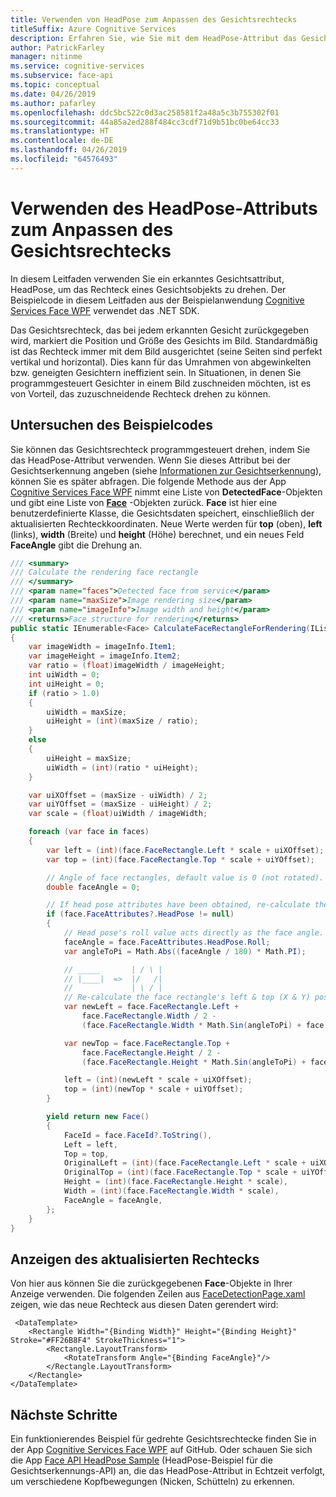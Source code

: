 ```yaml
---
title: Verwenden von HeadPose zum Anpassen des Gesichtsrechtecks
titleSuffix: Azure Cognitive Services
description: Erfahren Sie, wie Sie mit dem HeadPose-Attribut das Gesichtsrechteck automatisch drehen können.
author: PatrickFarley
manager: nitinme
ms.service: cognitive-services
ms.subservice: face-api
ms.topic: conceptual
ms.date: 04/26/2019
ms.author: pafarley
ms.openlocfilehash: ddc5bc522c0d3ac258581f2a48a5c3b755302f01
ms.sourcegitcommit: 44a85a2ed288f484cc3cdf71d9b51bc0be64cc33
ms.translationtype: HT
ms.contentlocale: de-DE
ms.lasthandoff: 04/26/2019
ms.locfileid: "64576493"
---
```

# <a name="use-the-headpose-attribute-to-adjust-the-face-rectangle"></a>Verwenden des HeadPose-Attributs zum Anpassen des Gesichtsrechtecks

In diesem Leitfaden verwenden Sie ein erkanntes Gesichtsattribut, HeadPose, um das Rechteck eines Gesichtsobjekts zu drehen. Der Beispielcode in diesem Leitfaden aus der Beispielanwendung [Cognitive Services Face WPF](https://github.com/Azure-Samples/cognitive-services-dotnet-sdk-samples/tree/master/app-samples/Cognitive-Services-Face-WPF) verwendet das .NET SDK.

Das Gesichtsrechteck, das bei jedem erkannten Gesicht zurückgegeben wird, markiert die Position und Größe des Gesichts im Bild. Standardmäßig ist das Rechteck immer mit dem Bild ausgerichtet (seine Seiten sind perfekt vertikal und horizontal). Dies kann für das Umrahmen von abgewinkelten bzw. geneigten Gesichtern ineffizient sein. In Situationen, in denen Sie programmgesteuert Gesichter in einem Bild zuschneiden möchten, ist es von Vorteil, das zuzuschneidende Rechteck drehen zu können.

## <a name="explore-the-sample-code"></a>Untersuchen des Beispielcodes

Sie können das Gesichtsrechteck programmgesteuert drehen, indem Sie das HeadPose-Attribut verwenden. Wenn Sie dieses Attribut bei der Gesichtserkennung angeben (siehe [Informationen zur Gesichtserkennung](HowtoDetectFacesinImage.md)), können Sie es später abfragen. Die folgende Methode aus der App [Cognitive Services Face WPF](https://github.com/Azure-Samples/cognitive-services-dotnet-sdk-samples/tree/master/app-samples/Cognitive-Services-Face-WPF) nimmt eine Liste von **DetectedFace**-Objekten und gibt eine Liste von **[Face](https://github.com/Azure-Samples/cognitive-services-dotnet-sdk-samples/blob/master/app-samples/Cognitive-Services-Face-WPF/Sample-WPF/Controls/Face.cs)** -Objekten zurück. **Face** ist hier eine benutzerdefinierte Klasse, die Gesichtsdaten speichert, einschließlich der aktualisierten Rechteckkoordinaten. Neue Werte werden für **top** (oben), **left** (links), **width** (Breite) und **height** (Höhe) berechnet, und ein neues Feld **FaceAngle** gibt die Drehung an.

```csharp
/// <summary>
/// Calculate the rendering face rectangle
/// </summary>
/// <param name="faces">Detected face from service</param>
/// <param name="maxSize">Image rendering size</param>
/// <param name="imageInfo">Image width and height</param>
/// <returns>Face structure for rendering</returns>
public static IEnumerable<Face> CalculateFaceRectangleForRendering(IList<DetectedFace> faces, int maxSize, Tuple<int, int> imageInfo)
{
    var imageWidth = imageInfo.Item1;
    var imageHeight = imageInfo.Item2;
    var ratio = (float)imageWidth / imageHeight;
    int uiWidth = 0;
    int uiHeight = 0;
    if (ratio > 1.0)
    {
        uiWidth = maxSize;
        uiHeight = (int)(maxSize / ratio);
    }
    else
    {
        uiHeight = maxSize;
        uiWidth = (int)(ratio * uiHeight);
    }

    var uiXOffset = (maxSize - uiWidth) / 2;
    var uiYOffset = (maxSize - uiHeight) / 2;
    var scale = (float)uiWidth / imageWidth;

    foreach (var face in faces)
    {
        var left = (int)(face.FaceRectangle.Left * scale + uiXOffset);
        var top = (int)(face.FaceRectangle.Top * scale + uiYOffset);

        // Angle of face rectangles, default value is 0 (not rotated).
        double faceAngle = 0;

        // If head pose attributes have been obtained, re-calculate the left & top (X & Y) positions.
        if (face.FaceAttributes?.HeadPose != null)
        {
            // Head pose's roll value acts directly as the face angle.
            faceAngle = face.FaceAttributes.HeadPose.Roll;
            var angleToPi = Math.Abs((faceAngle / 180) * Math.PI);

            // _____       | / \ |
            // |____|  =>  |/   /|
            //             | \ / |
            // Re-calculate the face rectangle's left & top (X & Y) positions.
            var newLeft = face.FaceRectangle.Left +
                face.FaceRectangle.Width / 2 -
                (face.FaceRectangle.Width * Math.Sin(angleToPi) + face.FaceRectangle.Height * Math.Cos(angleToPi)) / 2;

            var newTop = face.FaceRectangle.Top +
                face.FaceRectangle.Height / 2 -
                (face.FaceRectangle.Height * Math.Sin(angleToPi) + face.FaceRectangle.Width * Math.Cos(angleToPi)) / 2;

            left = (int)(newLeft * scale + uiXOffset);
            top = (int)(newTop * scale + uiYOffset);
        }

        yield return new Face()
        {
            FaceId = face.FaceId?.ToString(),
            Left = left,
            Top = top,
            OriginalLeft = (int)(face.FaceRectangle.Left * scale + uiXOffset),
            OriginalTop = (int)(face.FaceRectangle.Top * scale + uiYOffset),
            Height = (int)(face.FaceRectangle.Height * scale),
            Width = (int)(face.FaceRectangle.Width * scale),
            FaceAngle = faceAngle,
        };
    }
}
```

## <a name="display-the-updated-rectangle"></a>Anzeigen des aktualisierten Rechtecks

Von hier aus können Sie die zurückgegebenen **Face**-Objekte in Ihrer Anzeige verwenden. Die folgenden Zeilen aus [FaceDetectionPage.xaml](https://github.com/Azure-Samples/cognitive-services-dotnet-sdk-samples/blob/master/app-samples/Cognitive-Services-Face-WPF/Sample-WPF/Controls/FaceDetectionPage.xaml) zeigen, wie das neue Rechteck aus diesen Daten gerendert wird:

```xaml
 <DataTemplate>
    <Rectangle Width="{Binding Width}" Height="{Binding Height}" Stroke="#FF26B8F4" StrokeThickness="1">
        <Rectangle.LayoutTransform>
            <RotateTransform Angle="{Binding FaceAngle}"/>
        </Rectangle.LayoutTransform>
    </Rectangle>
</DataTemplate>
```

## <a name="next-steps"></a>Nächste Schritte

Ein funktionierendes Beispiel für gedrehte Gesichtsrechtecke finden Sie in der App [Cognitive Services Face WPF](https://github.com/Azure-Samples/cognitive-services-dotnet-sdk-samples/tree/master/app-samples/Cognitive-Services-Face-WPF) auf GitHub. Oder schauen Sie sich die App [Face API HeadPose Sample](https://github.com/Azure-Samples/cognitive-services-dotnet-sdk-samples/tree/master/app-samples) (HeadPose-Beispiel für die Gesichtserkennungs-API) an, die das HeadPose-Attribut in Echtzeit verfolgt, um verschiedene Kopfbewegungen (Nicken, Schütteln) zu erkennen.